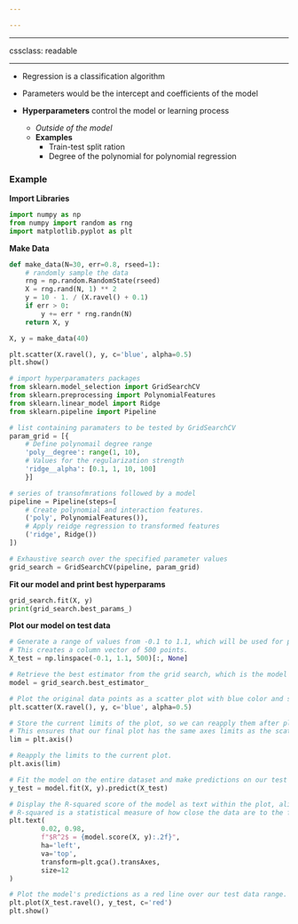 ```yaml
---

---
```

---

cssclass: readable

---

- Regression is a classification algorithm


- Parameters would be the intercept and coefficients of the model

- **Hyperparameters** control the model or learning process
	- *Outside of the model*
	- **Examples**
		- Train-test split ration
		- Degree of the polynomial for polynomial regression

### Example

**Import Libraries**
``` python
import numpy as np
from numpy import random as rng
import matplotlib.pyplot as plt

```

**Make Data**

```python
def make_data(N=30, err=0.8, rseed=1):
    # randomly sample the data
    rng = np.random.RandomState(rseed)
    X = rng.rand(N, 1) ** 2
    y = 10 - 1. / (X.ravel() + 0.1)
    if err > 0:
        y += err * rng.randn(N)
    return X, y

X, y = make_data(40)

plt.scatter(X.ravel(), y, c='blue', alpha=0.5)
plt.show()
```

```python
# import hyperparamaters packages
from sklearn.model_selection import GridSearchCV
from sklearn.preprocessing import PolynomialFeatures
from sklearn.linear_model import Ridge
from sklearn.pipeline import Pipeline

# list containing paramaters to be tested by GridSearchCV
param_grid = [{
	# Define polynomail degree range
	'poly__degree': range(1, 10), 
	# Values for the regularization strength
	'ridge__alpha': [0.1, 1, 10, 100]
	}]

# series of transofmrations followed by a model
pipeline = Pipeline(steps=[
	# Create polynomial and interaction features.
	('poly', PolynomialFeatures()), 
	# Apply reidge regression to transformed features
	('ridge', Ridge())
])

# Exhaustive search over the specified parameter values
grid_search = GridSearchCV(pipeline, param_grid)
```

**Fit our model and print best hyperparams**

```python
grid_search.fit(X, y)
print(grid_search.best_params_)

```

**Plot our model on test data**
```python
# Generate a range of values from -0.1 to 1.1, which will be used for plotting the model's predictions.
# This creates a column vector of 500 points.
X_test = np.linspace(-0.1, 1.1, 500)[:, None]

# Retrieve the best estimator from the grid search, which is the model with the best parameters found.
model = grid_search.best_estimator_

# Plot the original data points as a scatter plot with blue color and some transparency (alpha=0.5).
plt.scatter(X.ravel(), y, c='blue', alpha=0.5)

# Store the current limits of the plot, so we can reapply them after plotting the model.
# This ensures that our final plot has the same axes limits as the scatter plot.
lim = plt.axis()

# Reapply the limits to the current plot.
plt.axis(lim)

# Fit the model on the entire dataset and make predictions on our test data (X_test).
y_test = model.fit(X, y).predict(X_test)

# Display the R-squared score of the model as text within the plot, aligning it to the top left.
# R-squared is a statistical measure of how close the data are to the fitted regression line.
plt.text(
		0.02, 0.98, 
		f"$R^2$ = {model.score(X, y):.2f}", 
		ha='left', 
		va='top', 
		transform=plt.gca().transAxes, 
		size=12
)

# Plot the model's predictions as a red line over our test data range.
plt.plot(X_test.ravel(), y_test, c='red')
plt.show()
```